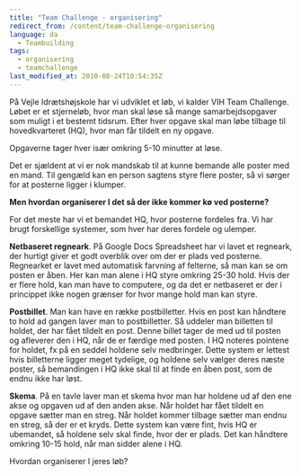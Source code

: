 ```yaml
---
title: "Team Challenge - organisering"
redirect_from: /content/team-challenge-organisering
language: da
  - Teambuilding
tags:
  - organisering
  - teamchallenge
last_modified_at: 2010-08-24T10:54:35Z
---
```


På Vejle Idrætshøjskole har vi udviklet et løb, vi kalder VIH Team Challenge. Løbet er et stjerneløb, hvor man skal løse så mange samarbejdsopgaver som muligt i et bestemt tidsrum. Efter hver opgave skal man løbe tilbage til hovedkvarteret (HQ), hvor man får tildelt en ny opgave.

Opgaverne tager hver især omkring 5-10 minutter at løse.

Det er sjældent at vi er nok mandskab til at kunne bemande alle poster med en mand. Til gengæld kan en person sagtens styre flere poster, så vi sørger for at posterne ligger i klumper.

**Men hvordan organiserer I det så der ikke kommer kø ved posterne?**

For det meste har vi et bemandet HQ, hvor posterne fordeles fra. Vi har brugt forskellige systemer, som hver har deres fordele og ulemper.

**Netbaseret regneark**. På Google Docs Spreadsheet har vi lavet et regneark, der hurtigt giver et godt overblik over om der er plads ved posterne. Regnearket er lavet med automatisk farvning af felterne, så man kan se om posten er åben. Her kan man alene i HQ styre omkring 25-30 hold. Hvis der er flere hold, kan man have to computere, og da det er netbaseret er der i princippet ikke nogen grænser for hvor mange hold man kan styre.

**Postbillet**. Man kan have en række postbilletter. Hvis en post kan håndtere to hold ad gangen laver man to postbilletter. Så uddeler man billetten til holdet, der har fået tildelt en post. Denne billet tager de med ud til posten og afleverer den i HQ, når de er færdige med posten. I HQ noteres pointene for holdet, fx på en seddel holdene selv medbringer. Dette system er lettest hvis billetterne ligger meget tydelige, og holdene selv vælger deres næste poster, så bemandingen i HQ ikke skal til at finde en åben post, som de endnu ikke har løst.

**Skema**. På en tavle laver man et skema hvor man har holdene ud af den ene akse og opgaven ud af den anden akse. Når holdet har fået tildelt en opgave sætter man en streg. Når holdet kommer tilbage sætter man endnu en streg, så der er et kryds. Dette system kan være fint, hvis HQ er ubemandet, så holdene selv skal finde, hvor der er plads. Det kan håndtere omkring 10-15 hold, når man sidder alene i HQ.

Hvordan organiserer I jeres løb?
